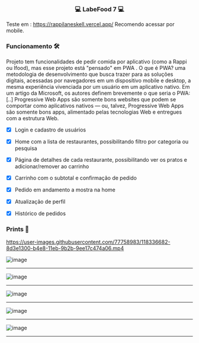 ### <p align="center">💻 LabeFood 7 💻</p>

Teste em :
https://rappilaneskell.vercel.app/
Recomendo acessar por mobile.


### Funcionamento 🛠
Projeto tem funcionalidades de pedir comida por aplicativo (como a Rappi ou Ifood), mas esse projeto está "pensado" em PWA  .
O que é PWA? uma metodologia de desenvolvimento que busca trazer para as soluções digitais, acessadas por navegadores em um dispositivo mobile e desktop, a mesma experiência vivenciada por um usuário em um aplicativo nativo.
Em um artigo da Microsoft, os autores definem brevemente o que seria o PWA:
[..] Progressive Web Apps são somente bons websites que podem se comportar como aplicativos nativos — ou, talvez, Progressive Web Apps são somente bons apps, alimentado pelas tecnologias Web e entregues com a estrutura Web.


- [x] Login e cadastro de usuários
- [x] Home com a lista de restaurantes, possibilitando filtro por categoria ou pesquisa
- [x] Página de detalhes de cada restaurante, possibilitando ver os pratos e adicionar/remover ao carrinho
- [x] Carrinho com o subtotal e confirmação de pedido
- [x] Pedido em andamento a mostra na home
- [x] Atualização de perfil
- [x] Histórico de pedidos



### Prints 🎨


https://user-images.githubusercontent.com/77758983/118336682-8d3e1300-b4e8-11eb-9b2b-9ee17c474a06.mp4



![image](https://user-images.githubusercontent.com/60359003/117515568-0976aa80-af6d-11eb-8538-d76628f42efa.png)


***

![image](https://user-images.githubusercontent.com/60359003/117515579-0f6c8b80-af6d-11eb-89af-11711462659d.png)


***
![image](https://user-images.githubusercontent.com/60359003/117515611-227f5b80-af6d-11eb-83d4-44d04f54978a.png)

***
![image](https://user-images.githubusercontent.com/60359003/117515661-43e04780-af6d-11eb-8161-e05510b19afe.png)

***
![image](https://user-images.githubusercontent.com/60359003/117515673-5064a000-af6d-11eb-9023-199dc8312094.png)

***




